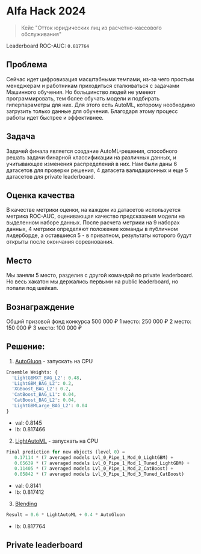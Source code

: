 # Alfa Hack 2024

> Кейс "Отток юридических лиц из расчетно-кассового обслуживания"

Leaderboard ROC-AUC: `0.817764`
## Проблема

Сейчас идет цифровизация масштабными темпами, из-за чего простым менеджерам и работникам приходиться сталкиваться с задачами Машинного обучения. Но большинство людей не умееют программировать, тем более обучать модели и подбирать гиперпараметры для них. Для этого есть AutoML, которому необходимо загрузить только данные для обучения. Благодаря этому процесс работы идет быстрее и эффективнее.

## Задача

Задачей финала является создание AutoML-решения, способного решать задачи бинарной классификации на различных данных, и учитывающее изменения распределений в них. Нам были даны 6 датасетов для проверки решения, 4 датасета валидационных и еще 5 датасетов для private leaderboard.

## Оценка качества

В качестве метрики оценки, на каждом из датасетов используется метрика ROC-AUC, оценивающая качество предсказания модели на выделенном наборе данных. После расчета метрики на 9 наборах данных, 4 метрики определяют положение команды в публичном лидерборде, а оставшиеся 5 - в приватном, результаты которого будут открыты после окончания соревнования.

## Место

Мы заняли 5 место, разделив с другой командой по private leaderboard. Но весь хакатон мы держались первыми на public leaderboard, но попали под шейкап.

## Вознаграждение
Общий призовой фонд конкурса  500 000 ₽
1 место: 250 000 ₽
2 место: 150 000 ₽
3 место: 100 000 ₽

## Решение:

1. [AutoGluon](notebooks/1.%20AutoGluon.ipynb) - запускать на CPU

```python
Ensemble Weights: {
  'LightGBMXT_BAG_L2': 0.48,
  'LightGBM_BAG_L2': 0.2,
  'XGBoost_BAG_L2': 0.2,
  'CatBoost_BAG_L1': 0.04,
  'CatBoost_BAG_L2': 0.04,
  'LightGBMLarge_BAG_L2': 0.04
}
```

- val: 0.8145
- lb: 0.817466

2. [LightAutoML](notebooks/2.%20LightAutoML.ipynb) - запускать на CPU

```python
Final prediction for new objects (level 0) =
   0.17114 * (7 averaged models Lvl_0_Pipe_1_Mod_0_LightGBM) +
   0.65639 * (7 averaged models Lvl_0_Pipe_1_Mod_1_Tuned_LightGBM) +
   0.11405 * (7 averaged models Lvl_0_Pipe_1_Mod_2_CatBoost) +
   0.05842 * (7 averaged models Lvl_0_Pipe_1_Mod_3_Tuned_CatBoost)
```

- val: 0.8141
- lb: 0.817412

3. [Blending](notebooks/3.%20Blending.ipynb)

```python
Result = 0.6 * LightAutoML + 0.4 * AutoGluon
```

- lb: 0.817764
## Private leaderboard
